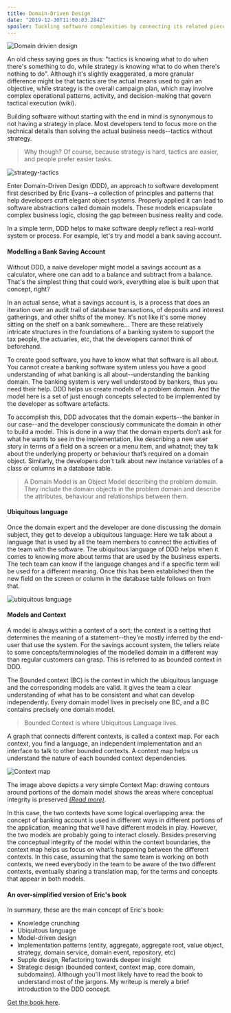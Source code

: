 ```yaml
---
title: Domain-Driven Design
date: "2019-12-30T11:00:03.284Z"
spoiler: Tackling software complexities by connecting its related pieces into an ever-evolving business model and processes.
---
```


![Domain drivien design](https://www.dropbox.com/s/3tmdekqjt18ie7y/ddd.png?raw=1)

An old chess saying goes as thus: "tactics is knowing what to do when there's something to do, while strategy is knowing what to do when there's nothing to do". Although it's slightly exaggerated, a more granular difference might be that tactics are the actual means used to gain an objective, while strategy is the overall campaign plan, which may involve complex operational patterns, activity, and decision-making that govern tactical execution (wiki).

Building software without starting with the end in mind is synonymous to not having a strategy in place. Most developers tend to focus more on the technical details than solving the actual business needs--tactics without strategy.

>Why though? Of course, because strategy is hard, tactics are easier, and people prefer easier tasks.

![strategy-tactics](https://www.dropbox.com/s/if0buzo32q102px/visionstrategytactics.png?raw=1)

Enter Domain-Driven Design (DDD), an approach to software development first described by Eric Evans--a collection of principles and patterns that help developers craft elegant object systems. Properly applied it can lead to software abstractions called domain models. These models encapsulate complex business logic, closing the gap between business reality and code.

In a simple term, DDD helps to make software deeply reflect a real-world system or process. For example, let's try and model a bank saving account.

#### Modelling a Bank Saving Account

Without DDD, a naive developer might model a savings account as a calculator, where one can add to a balance and subtract from a balance. That's the simplest thing that could work, everything else is built upon that concept, right?

In an actual sense, what a savings account is, is a process that does an iteration over an audit trail of database transactions, of deposits and interest gatherings, and other shifts of the money. It's not like it's some money sitting on the shelf on a bank somewhere... There are these relatively intricate structures in the foundations of a banking system to support the tax people, the actuaries, etc, that the developers cannot think of beforehand.

To create good software, you have to know what that software is all about. You cannot create a banking software system unless you have a good understanding of what banking is all about--understanding the banking domain. The banking system is very well understood by bankers, thus you need their help. DDD helps us create models of a problem domain. And the model here is a set of just enough concepts selected to be implemented by the developer as software artefacts. 

To accomplish this, DDD advocates that the domain experts--the banker in our case--and the developer consciously communicate the domain in other to build a model. This is done in a way that the domain experts don’t ask for what he wants to see in the implementation, like describing a new user story in terms of a field on a screen or a menu item, and whatnot; they talk about the underlying property or behaviour that’s required on a domain object. Similarly, the developers don’t talk about new instance variables of a class or columns in a database table. 

>A Domain Model is an Object Model describing the problem domain. They include the domain objects in the problem domain and describe the attributes, behaviour and relationships between them.

#### Ubiquitous language

Once the domain expert and the developer are done discussing the domain subject, they get to develop a ubiquitous language: Here we talk about a language that is used by all the team members to connect the activities of the team with the software. The ubiquitous language of DDD helps when it comes to knowing more about terms that are used by the business experts. The tech team can know if the language changes and if a specific term will be used for a different meaning. Once this has been established then the new field on the screen or column in the database table follows on from that. 

![ubiquitous language](https://www.dropbox.com/s/47rogiw99o7du5l/ubiquitous-lang.png?raw=1)

#### Models and Context

A model is always within a context of a sort; the context is a setting that determines the meaning of a statement--they're mostly inferred by the end-user that use the system. For the savings account system, the tellers relate to some concepts/terminologies of the modelled domain in a different way than regular customers can grasp. This is referred to as bounded context in DDD. 

The Bounded context (BC) is the context in which the ubiquitous language and the corresponding models are valid. It gives the team a clear understanding of what has to be consistent and what can develop independently. Every domain model lives in precisely one BC, and a BC contains precisely one domain model. 

>Bounded Context is where Ubiquitous Language lives.

A graph that connects different contexts, is called a context map. For each context, you find a language, an independent implementation and an interface to talk to other bounded contexts. A context map helps us understand the nature of each bounded context dependencies.

![Context map](https://www.dropbox.com/s/2pqcl6x5ht34b90/contextmapping.jpg?raw=1)

The image above depicts a very simple Context Map: drawing contours around portions of the domain model shows the areas where conceptual integrity is preserved <a href="https://www.infoq.com/articles/ddd-contextmapping" target="_blank" class="read-more">_(Read more)_</a>.

In this case, the two contexts have some logical overlapping area: the concept of banking account is used in different ways in different portions of the application, meaning that we’ll have different models in play. However, the two models are probably going to interact closely. Besides preserving the conceptual integrity of the model within the context boundaries, the context map helps us focus on what’s happening between the different contexts. In this case, assuming that the same team is working on both contexts, we need everybody in the team to be aware of the two different contexts, eventually sharing a translation map, for the terms and concepts that appear in both models.

#### An over-simplified version of Eric's book

In summary, these are the main concept of Eric's book:
* Knowledge crunching 
* Ubiquitous language 
* Model-driven design 
* Implementation patterns (entity, aggregate, aggregate root, value object, strategy, domain service, domain event, repository, etc)
* Supple design, Refactoring towards deeper insight 
* Strategic design (bounded context, context map, core domain, subdomains).
Although you'll most likely have to read the book to understand most of the jargons. My writeup is merely a brief introduction to the DDD concept. 

<a href="https://www.amazon.com/Domain-Driven-Design-Tackling-Complexity-Software/dp/0321125215" target="_blank">Get the book here</a>.

